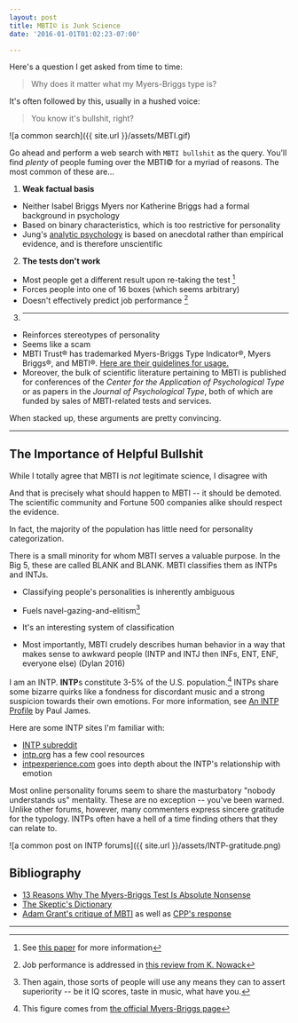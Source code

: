 ```yaml
---
layout: post
title: MBTI© is Junk Science
date: '2016-01-01T01:02:23-07:00'

---
```


Here's a question I get asked from time to time: 

> Why does it matter what my Myers-Briggs type is?   

It's often followed by this, usually in a hushed voice:

> You know it's bullshit, right?

![a common search]({{ site.url }}/assets/MBTI.gif)

Go ahead and perform a web search with `MBTI bullshit` as the query.  You'll find *plenty* of people fuming over the MBTI© for a myriad of reasons.  The most common of these are...

1. **Weak factual basis**
  * Neither Isabel Briggs Myers nor Katherine Briggs had a formal background in psychology
  * Based on binary characteristics, which is too restrictive for personality
  * Jung's [analytic psychology](https://en.wikipedia.org/wiki/Analytical_psychology) is based on anecdotal rather than empirical evidence, and is therefore unscientific

2. **The tests don't work**
  * Most people get a different result upon re-taking the test [^fn-half-diff]
  * Forces people into one of 16 boxes (which seems arbitrary)
  * Doesn't effectively predict job performance [^fn-job-perf]

3. ****
  * Reinforces stereotypes of personality
  * Seems like a scam
  * MBTI Trust® has trademarked Myers-Briggs Type Indicator®, Myers Briggs®, and MBTI®.  [Here are their guidelines for usage.](http://www.myersbriggs.org/myers-and-briggs-foundation/ethical-use-of-the-mbti-instrument/trademark-guidelines.htm)
  * Moreover, the bulk of scientific literature pertaining to MBTI is published for conferences of the *Center for the Application of Psychological Type* or as papers in the *Journal of Psychological Type*, both of which are funded by sales of MBTI-related tests and services.  

When stacked up, these arguments are pretty convincing.  


---

## The Importance of Helpful Bullshit ##

While I totally agree that MBTI is *not* legitimate science, I disagree with 

And that is precisely what should happen to MBTI -- it should be demoted.  The scientific community and Fortune 500 companies alike should respect the evidence.

In fact, the majority of the population has little need for personality categorization.  

There is a small minority for whom MBTI serves a valuable purpose.  In the Big 5, these are called BLANK and BLANK.  MBTI classifies them as INTPs and INTJs.  

* Classifying people's personalities is inherently ambiguous
* Fuels navel-gazing-and-elitism[^fn-then-again]

* It's an interesting system of classification
* Most importantly, MBTI crudely describes human behavior in a way that makes sense to awkward people (INTP and INTJ then INFs, ENT, ENF, everyone else) (Dylan 2016)

I am an INTP. **INTP**s constitute 3-5% of the U.S. population.[^fn-type-freq]  INTPs share some bizarre quirks like a fondness for discordant music and a strong suspicion towards their own emotions.  For more information, see [An INTP Profile](http://www.intp.org/intprofile.html) by Paul James.  

Here are some INTP sites I'm familiar with:

* [INTP subreddit](https://www.reddit.com/r/intp)
* [intp.org](http://www.intp.org) has a few cool resources
* [intpexperience.com](http://www.intpexperience.com) goes into depth about the INTP's relationship with emotion

Most online personality forums seem to share the masturbatory "nobody understands us" mentality.  These are no exception -- you've been warned.  Unlike other forums, however, many commenters express sincere gratitude for the typology.  INTPs often have a hell of a time finding others that they can relate to.    

![a common post on INTP forums]({{ site.url }}/assets/INTP-gratitude.png)





## Bibliography ##

- [13 Reasons Why The Myers-Briggs Test Is Absolute Nonsense](http://thoughtcatalog.com/lorenzo-jensen-iii/2015/05/13-reasons-why-the-myers-briggs-test-is-absolute-nonsense/)
- [The Skeptic's Dictionary](http://skepdic.com/myersb.html)
- [Adam Grant's critique of MBTI](https://www.psychologytoday.com/blog/give-and-take/201309/goodbye-mbti-the-fad-won-t-die) as well as [CPP's response](http://www.cppblogcentral.com/cpp-connect/the-myers-briggs-assessment-is-no-fad-its-a-research-based-instrument-that-delivers-results/)


-----

[^fn-then-again]: Then again, those sorts of people will use any means they can to assert superiority -- be it IQ scores, taste in music, what have you.

[^fn-type-freq]: This figure comes from [the official Myers-Briggs page](http://www.myersbriggs.org/my-mbti-personality-type/my-mbti-results/how-frequent-is-my-type.htm)

[^fn-half-diff]: See [this paper](http://www.indiana.edu/~jobtalk/HRMWebsite/hrm/articles/develop/mbti.pdf) for more information

[^fn-job-perf]: Job performance is addressed in [this review from K. Nowack](http://www.opd.net/abstracts5.html)



